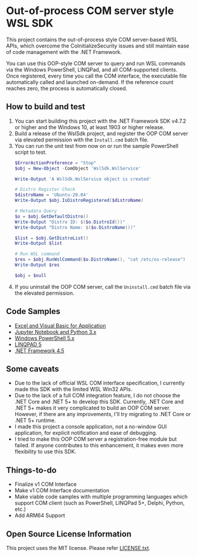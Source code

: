 # Out-of-process COM server style WSL SDK

This project contains the out-of-process style COM server-based WSL APIs, which overcome the CoInitializeSecurity issues and still maintain ease of code management with the .NET Framework.

You can use this OOP-style COM server to query and run WSL commands via the Windows PowerShell, LINQPad, and all COM-supported clients. Once registered, every time you call the COM interface, the executable file automatically called and launched on-demand. If the reference count reaches zero, the process is automatically closed.

## How to build and test

1. You can start building this project with the .NET Framework SDK v4.7.2 or higher and the Windows 10, at least 1903 or higher release.
1. Build a release of the WslSdk project, and register the OOP COM server via elevated permission with the `Install.cmd` batch file.
1. You can run the unit test from now on or run the sample PowerShell script to test.
   ```powershell
   $ErrorActionPreference = "Stop"
   $obj = New-Object -ComObject 'WslSdk.WslService'

   Write-Output 'A WslSdk.WslService object is created'

   # Distro Register Check
   $distroName = 'Ubuntu-20.04'
   Write-Output $obj.IsDistroRegistered($distroName)

   # Metadata Query
   $o = $obj.GetDefaultDistro()
   Write-Output "Distro ID: $($o.DistroId())"
   Write-Output "Distro Name: $($o.DistroName())"

   $list = $obj.GetDistroList()
   Write-Output $list

   # Run WSL command
   $res = $obj.RunWslCommand($o.DistroName(), "cat /etc/os-release")
   Write-Output $res

   $obj = $null
   ```
1. If you uninstall the OOP COM server, call the `Uninstall.cmd` batch file via the elevated permission.

## Code Samples

- [Excel and Visual Basic for Application](sample/Excel/WslSdkSample.xlsb)
- [Jupyter Notebook and Python 3.x](sample/JupyterNotebook/Sample.ipynb)
- [Windows PowerShell 5.x](sample/PowerShell/Sample.ps1)
- [LINQPAD 5](sample/LinqPad5/WslSdkSample.linq)
- [.NET Framework 4.5](sample/NetFx4/)

## Some caveats

- Due to the lack of official WSL COM interface specification, I currently made this SDK with the limited WSL Win32 APIs.
- Due to the lack of a full COM integration feature, I do not choose the .NET Core and .NET 5+ to develop this SDK. Currently, .NET Core and .NET 5+ makes it very complicated to build an OOP COM server. However, if there are any improvements, I'll try migrating to .NET Core or .NET 5+ runtime.
- I made this project a console application, not a no-window GUI application, for explicit notification and ease of debugging.
- I tried to make this OOP COM server a registration-free module but failed. If anyone contributes to this enhancement, it makes even more flexibility to use this SDK.

## Things-to-do

- Finalize v1 COM Interface
- Make v1 COM Interface documentation
- Make viable code samples with multiple programming languages which support COM client (such as PowerShell, LINQPad 5+, Delphi, Python, etc.)
- Add ARM64 Support

## Open Source License Information

This project uses the MIT license. Please refer [LICENSE.txt](LICENSE.txt).
